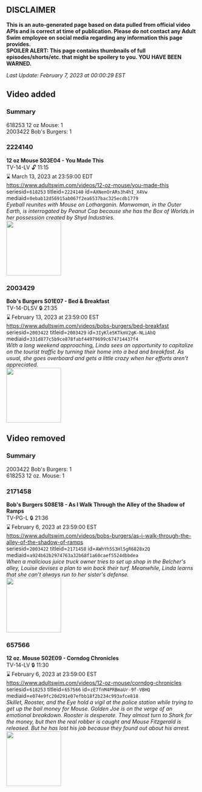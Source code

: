 ## DISCLAIMER
**This is an auto-generated page based on data pulled from official video APIs and is correct at time of publication. Please do not contact any Adult Swim employee on social media regarding any information this page provides.**  
**SPOILER ALERT: This page contains thumbnails of full episodes/shorts/etc. that might be spoilery to you. YOU HAVE BEEN WARNED.**  

_Last Update: February 7, 2023 at 00:00:29 EST_
## Video added
### Summary
618253 12 oz Mouse: 1  
2003422 Bob's Burgers: 1  
### 2224140
**12 oz Mouse S03E04 - You Made This**  
TV-14-LV 🔓 11:15  
⌛ March 13, 2023 at 23:59:00 EDT  
https://www.adultswim.com/videos/12-oz-mouse/you-made-this  
seriesid=`618253` titleid=`2224140` id=`AXNenOrARs3h4hI_X4Vw` mediaid=`0ebab12d56915ab067f2ea6537bac325ecdb1779`  
_Eyeball reunites with Mouse on Lotharganin. Manwoman, in the Outer Earth, is interrogated by Peanut Cop because she has the Box of Worlds in her possession created by Shyd Industries._  
<a href="https://media.cdn.adultswim.com/uploads/20200723/thumbnails/2_207231328247-12oz_304_dup-20200626.jpg"><img src="https://media.cdn.adultswim.com/uploads/20200723/thumbnails/2_207231328247-12oz_304_dup-20200626.jpg" height="144px" /></a>
### 2003429
**Bob's Burgers S01E07 - Bed & Breakfast**  
TV-14-DLSV 🔒 21:35  
⌛ February 13, 2023 at 23:59:00 EST  
https://www.adultswim.com/videos/bobs-burgers/bed-breakfast  
seriesid=`2003422` titleid=`2003429` id=`3IyKle5KTkmV2gK-NLiAhQ` mediaid=`331d877c5b9ce878fabf44979699c674714437f4`  
_With a long weekend approaching, Linda sees an opportunity to capitalize on the tourist traffic by turning their home into a bed and breakfast. As usual, she goes overboard and gets a little crazy when her efforts aren't appreciated._  
<a href="https://i.cdn.turner.com/adultswim/big/image-upload/thumbnails/thumb-2_image-152088796942016.jpg"><img src="https://i.cdn.turner.com/adultswim/big/image-upload/thumbnails/thumb-2_image-152088796942016.jpg" height="144px" /></a>
## Video removed
### Summary
2003422 Bob's Burgers: 1  
618253 12 oz. Mouse: 1  
### 2171458
**Bob's Burgers S08E18 - As I Walk Through the Alley of the Shadow of Ramps**  
TV-PG-L 🔒 21:36  
⌛ February 6, 2023 at 23:59:00 EST  
https://www.adultswim.com/videos/bobs-burgers/as-i-walk-through-the-alley-of-the-shadow-of-ramps  
seriesid=`2003422` titleid=`2171458` id=`AWhYh5S3Hl5gR6828x2Q` mediaid=`a924b62b2974763a32b68f1a60caef5524dbbdea`  
_When a malicious juice truck owner tries to set up shop in the Belcher's alley, Louise devises a plan to win back their turf. Meanwhile, Linda learns that she can't always run to her sister's defense._  
<a href="https://i.cdn.turner.com/adultswim/big/image-upload/thumbnails/thumb-2_image-155016134320320.jpg"><img src="https://i.cdn.turner.com/adultswim/big/image-upload/thumbnails/thumb-2_image-155016134320320.jpg" height="144px" /></a>
### 657566
**12 oz. Mouse S02E09 - Corndog Chronicles**  
TV-14-LV 🔒 11:30  
⌛ February 6, 2023 at 23:59:00 EST  
https://www.adultswim.com/videos/12-oz-mouse/corndog-chronicles  
seriesid=`618253` titleid=`657566` id=`zE7fnM4PRBmaUr-9f-VBHQ` mediaid=`e074e9fc20d291e07efbb18f2b234c993afce818`  
_Skillet, Rooster, and the Eye hold a vigil at the police station while trying to get up the bail money for Mouse. Golden Joe is on the verge of an emotional breakdown.  Rooster is desperate. They almost turn to Shark for the money, but then the real robber is caught and Mouse Fitzgerald is released. But he has lost his job because they found out about his arrest._  
<a href="https://media.cdn.adultswim.com/uploads/20200220/thumbnails/2_20220122221-12oz_016_BIM_9390338.jpg"><img src="https://media.cdn.adultswim.com/uploads/20200220/thumbnails/2_20220122221-12oz_016_BIM_9390338.jpg" height="144px" /></a>
